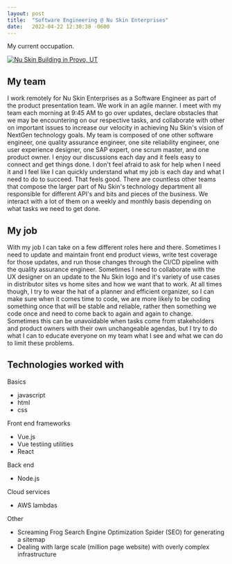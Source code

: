 ```yaml
---
layout: post
title:  "Software Engineering @ Nu Skin Enterprises"
date:   2022-04-22 12:30:38 -0600
---
```

My current occupation.

<a href="https://nuskin.com/" target="_blank" rel="nofollow">
  <img src="{{site.baseurl}}/assets/nuskin.jpeg" alt="Nu Skin Building in Provo, UT">
</a>

## My team

I work remotely for Nu Skin Enterprises as a Software Engineer as part of the product presentation team. We work in an agile manner. I meet with my team each morning at 9:45 AM to go over updates, declare obstacles that we may be encountering on our respective tasks, and collaborate with other on important issues to increase our velocity in achieving Nu Skin's vision of NextGen technology goals. My team is composed of one other software engineer, one quality assurance engineer, one site reliability engineer, one user experience designer, one SAP expert, one scrum master, and one product owner. I enjoy our discussions each day and it feels easy to connect and get things done. I don't feel afraid to ask for help when I need it and I feel like I can quickly understand what my job is each day and what I need to do to succeed. That feels good. There are countless other teams that compose the larger part of Nu Skin's technology department all responsible for different API's and bits and pieces of the business. We interact with a lot of them on a weekly and monthly basis depending on what tasks we need to get done.

## My job

With my job I can take on a few different roles here and there. Sometimes I need to update and maintain front end product views, write test coverage for those updates, and run those changes through the CI/CD pipeline with the quality assurance engineer. Sometimes I need to collaborate with the UX designer on an update to the Nu Skin logo and it's variety of use cases in distributor sites vs home sites and how we want that to work. At all times though, I try to wear the hat of a planner and efficient organizer, so I can make sure when it comes time to code, we are more likely to be coding something once that will be stable and reliable, rather then something we code once and need to come back to again and again to change. Sometimes this can be unavoidable when tasks come from stakeholders and product owners with their own unchangeable agendas, but I try to do what I can to educate everyone on my team what I see and what we can do to limit these problems.

## Technologies worked with

Basics
- javascript
- html
- css

Front end frameworks
- Vue.js 
- Vue testiing utilities
- React

Back end
- Node.js 

Cloud services
- AWS lambdas 

Other 
- Screaming Frog Search Engine Optimization Spider (SEO) for generating a sitemap
- Dealing with large scale (million page website) with overly complex infrastructure
